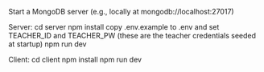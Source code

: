 Start a MongoDB server (e.g., locally at mongodb://localhost:27017)

Server:
cd server
npm install
copy .env.example to .env and set TEACHER_ID and TEACHER_PW (these are the teacher credentials seeded at startup)
npm run dev

Client:
cd client
npm install
npm run dev
